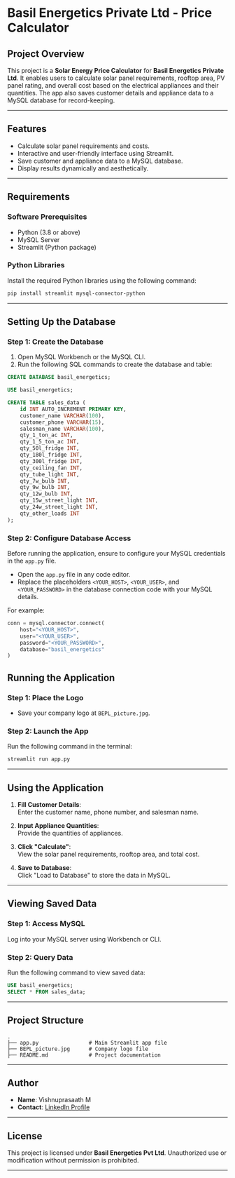 # **Basil Energetics Private Ltd - Price Calculator**  

## **Project Overview**  
This project is a **Solar Energy Price Calculator** for **Basil Energetics Private Ltd**. It enables users to calculate solar panel requirements, rooftop area, PV panel rating, and overall cost based on the electrical appliances and their quantities. The app also saves customer details and appliance data to a MySQL database for record-keeping.

---

## **Features**  
- Calculate solar panel requirements and costs.  
- Interactive and user-friendly interface using Streamlit.  
- Save customer and appliance data to a MySQL database.  
- Display results dynamically and aesthetically.

---

## **Requirements**  

### **Software Prerequisites**  
- Python (3.8 or above)  
- MySQL Server  
- Streamlit (Python package)

### **Python Libraries**  
Install the required Python libraries using the following command:  
```bash
pip install streamlit mysql-connector-python
```

---

## **Setting Up the Database**  

### **Step 1: Create the Database**
1. Open MySQL Workbench or the MySQL CLI.
2. Run the following SQL commands to create the database and table:
```sql
CREATE DATABASE basil_energetics;

USE basil_energetics;

CREATE TABLE sales_data (
    id INT AUTO_INCREMENT PRIMARY KEY,
    customer_name VARCHAR(100),
    customer_phone VARCHAR(15),
    salesman_name VARCHAR(100),
    qty_1_ton_ac INT,
    qty_1_5_ton_ac INT,
    qty_50l_fridge INT,
    qty_180l_fridge INT,
    qty_300l_fridge INT,
    qty_ceiling_fan INT,
    qty_tube_light INT,
    qty_7w_bulb INT,
    qty_9w_bulb INT,
    qty_12w_bulb INT,
    qty_15w_street_light INT,
    qty_24w_street_light INT,
    qty_other_loads INT
);
```

### **Step 2: Configure Database Access**  
Before running the application, ensure to configure your MySQL credentials in the `app.py` file.  

- Open the `app.py` file in any code editor.  
- Replace the placeholders `<YOUR_HOST>`, `<YOUR_USER>`, and `<YOUR_PASSWORD>` in the database connection code with your MySQL details.  

For example:  
```python
conn = mysql.connector.connect(
    host="<YOUR_HOST>",
    user="<YOUR_USER>",
    password="<YOUR_PASSWORD>",
    database="basil_energetics"
)
```
## **Running the Application**

### **Step 1: Place the Logo**
- Save your company logo at `BEPL_picture.jpg`.

### **Step 2: Launch the App**
Run the following command in the terminal:  
```bash
streamlit run app.py
```

---

## **Using the Application**

1. **Fill Customer Details**:  
   Enter the customer name, phone number, and salesman name.  

2. **Input Appliance Quantities**:  
   Provide the quantities of appliances.  

3. **Click "Calculate"**:  
   View the solar panel requirements, rooftop area, and total cost.  

4. **Save to Database**:  
   Click "Load to Database" to store the data in MySQL.

---

## **Viewing Saved Data**  

### **Step 1: Access MySQL**
Log into your MySQL server using Workbench or CLI.

### **Step 2: Query Data**
Run the following command to view saved data:  
```sql
USE basil_energetics;
SELECT * FROM sales_data;
```

---

## **Project Structure**

```plaintext
.
├── app.py                # Main Streamlit app file
├── BEPL_picture.jpg      # Company logo file
├── README.md             # Project documentation
```

---

## **Author**  
- **Name**: Vishnuprasaath M  
- **Contact**: [LinkedIn Profile](https://www.linkedin.com/in/vishnuprasaath-m-0298a0287)

---

## **License**  
This project is licensed under **Basil Energetics Pvt Ltd**. Unauthorized use or modification without permission is prohibited.

---
